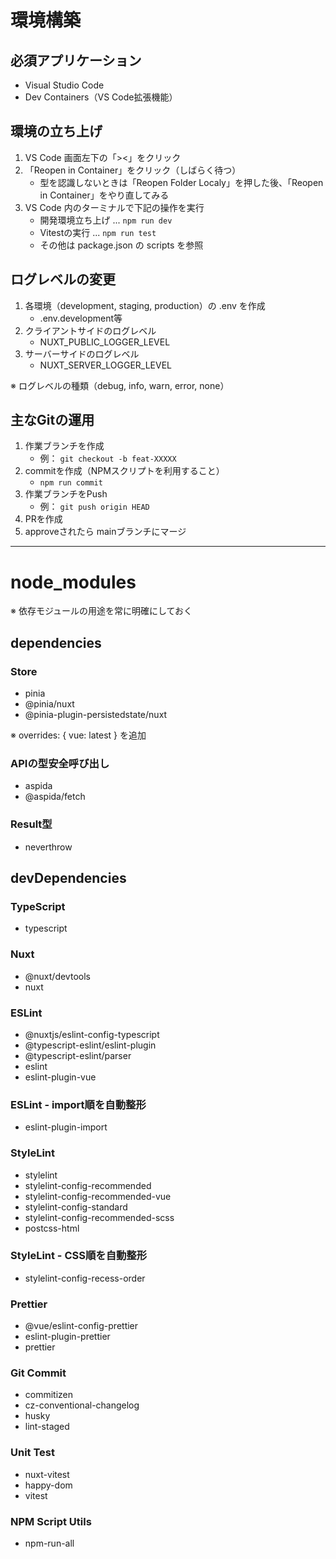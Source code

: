 # 環境構築

## 必須アプリケーション

- Visual Studio Code
- Dev Containers（VS Code拡張機能）

## 環境の立ち上げ

1. VS Code 画面左下の「><」をクリック
2. 「Reopen in Container」をクリック（しばらく待つ）
   - 型を認識しないときは「Reopen Folder Localy」を押した後、「Reopen in Container」をやり直してみる
3. VS Code 内のターミナルで下記の操作を実行
   - 開発環境立ち上げ ... `npm run dev`
   - Vitestの実行 ... `npm run test`
   - その他は package.json の scripts を参照

## ログレベルの変更

1. 各環境（development, staging, production）の .env を作成
   - .env.development等
2. クライアントサイドのログレベル
   - NUXT_PUBLIC_LOGGER_LEVEL
3. サーバーサイドのログレベル
   - NUXT_SERVER_LOGGER_LEVEL

※ ログレベルの種類（debug, info, warn, error, none）

## 主なGitの運用

1. 作業ブランチを作成
   - 例： `git checkout -b feat-XXXXX`
2. commitを作成（NPMスクリプトを利用すること）
   - `npm run commit`
3. 作業ブランチをPush
   - 例： `git push origin HEAD`
4. PRを作成
5. approveされたら mainブランチにマージ

---

# node_modules

※ 依存モジュールの用途を常に明確にしておく

## dependencies

### Store

- pinia
- @pinia/nuxt
- @pinia-plugin-persistedstate/nuxt

※ overrides: { vue: latest } を追加

### APIの型安全呼び出し

- aspida
- @aspida/fetch

### Result型

- neverthrow

## devDependencies

### TypeScript

- typescript

### Nuxt

- @nuxt/devtools
- nuxt

### ESLint

- @nuxtjs/eslint-config-typescript
- @typescript-eslint/eslint-plugin
- @typescript-eslint/parser
- eslint
- eslint-plugin-vue

### ESLint - import順を自動整形

- eslint-plugin-import

### StyleLint

- stylelint
- stylelint-config-recommended
- stylelint-config-recommended-vue
- stylelint-config-standard
- stylelint-config-recommended-scss
- postcss-html

### StyleLint - CSS順を自動整形

- stylelint-config-recess-order

### Prettier

- @vue/eslint-config-prettier
- eslint-plugin-prettier
- prettier

### Git Commit

- commitizen
- cz-conventional-changelog
- husky
- lint-staged

### Unit Test

- nuxt-vitest
- happy-dom
- vitest

### NPM Script Utils

- npm-run-all
